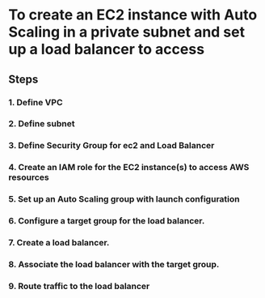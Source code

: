 # To create an EC2 instance with Auto Scaling in a private subnet and set up a load balancer to access 
## Steps
### 1. Define VPC
### 2. Define subnet
### 3. Define Security Group for ec2 and Load Balancer
### 4. Create an IAM role for the EC2 instance(s) to access AWS resources
### 5. Set up an Auto Scaling group with launch configuration
### 6. Configure a target group for the load balancer.
### 7. Create a load balancer.
### 8. Associate the load balancer with the target group.
### 9. Route traffic to the load balancer
